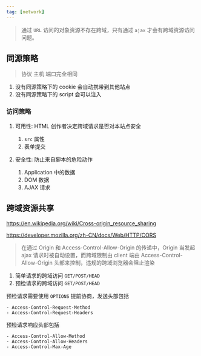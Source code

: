 ```yaml
---
tag: [network]
---
```


> 通过 `URL` 访问的对象资源不存在跨域，只有通过 `ajax` 才会有跨域资源访问问题。

## 同源策略

> 协议 主机 端口完全相同

1. 没有同源策略下的 cookie 会自动携带到其他站点
2. 没有同源策略下的 script 会可以注入


### 访问策略

1. 可用性: HTML 创作者决定跨域请求是否对本站点安全
    
    1. `src` 属性
    2. 表单提交


2. 安全性: 防止来自脚本的危险动作

    1. Application 中的数据
    2. DOM 数据
    3. AJAX 请求


## 跨域资源共享

https://en.wikipedia.org/wiki/Cross-origin_resource_sharing

https://developer.mozilla.org/zh-CN/docs/Web/HTTP/CORS

> 在通过 Origin 和 Access-Control-Allow-Origin 的传递中，Origin 当发起 ajax 请求时被自动设置，而跨域限制由 client 端由 Access-Control-Allow-Origin 头部来控制，违规的跨域浏览器会阻止渲染

1. 简单请求的跨域访问 `GET/POST/HEAD`
2. 预检请求的跨域访问 `GET/POST/HEAD`

预检请求需要使用 `OPTIONS` 提前协商，发送头部包括

    - Access-Control-Request-Method
    - Access-Control-Request-Headers

预检请求响应头部包括

    - Access-Control-Allow-Method
    - Access-Control-Allow-Headers
    - Access-Control-Max-Age

